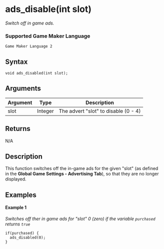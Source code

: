 # ads_disable(int slot)

*Switch off in game ads.*

### Supported Game Maker Language
`Game Maker Language 2`

## Syntax

```
void ads_disabled(int slot);
```

## Arguments

|Argument|Type   |Description                         |
|--------|-------|------------------------------------|
|slot    |Integer|The advert "slot" to disable (0 - 4)|

## Returns

N/A

## Description

This function switches off the in-game ads for the given "slot" (as defined in the **Global Game Settings - Advertising Tab**), so that they are no longer displayed.

## Examples

#### Example 1

*Switches off ther in game ads for "slot" 0 (zero) if the variable `purchased` returns `true`*
```
if(purchased) {
  ads_disabled(0);
}
```